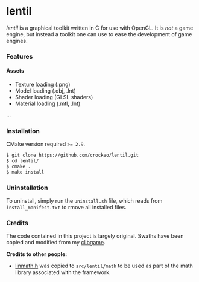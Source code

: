 # lentil

*lentil* is a graphical toolkit written in C for use with OpenGL. It is *not* a
game engine, but instead a toolkit one can use to ease the development of game
engines.

### Features

#### Assets

* Texture loading (.png)
* Model loading (.obj, .lnt)
* Shader loading (GLSL shaders)
* Material loading (.mtl, .lnt)

...

### Installation

CMake version required `>= 2.9`.

```bash
$ git clone https://github.com/crockeo/lentil.git
$ cd lentil/
$ cmake .
$ make install
```

### Uninstallation

To uninstall, simply run the `uninstall.sh` file, which reads from
`install_manifest.txt` to rmove all installed files.

### Credits

The code contained in this project is largely original. Swaths have been copied
and modified from my [clibgame](http://github.com/crockeo/clibgame).

**Credits to other people:**

* [linmath.h](http://github.com/crockeo/linmath.h) was copied to
  `src/lentil/math` to be used as part of the math library associated with the
  framework.

